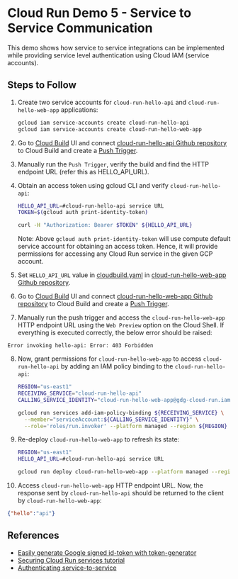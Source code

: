 # Cloud Run Demo 5 - Service to Service Communication

This demo shows how service to service integrations can be implemented while providing service level authentication using Cloud IAM (service accounts).

## Steps to Follow

1. Create two service accounts for `cloud-run-hello-api` and `cloud-run-hello-web-app` applications:

   ```bash
   gcloud iam service-accounts create cloud-run-hello-api
   gcloud iam service-accounts create cloud-run-hello-web-app
   ```

2. Go to [Cloud Build](https://console.cloud.google.com/cloud-build/) UI and connect [cloud-run-hello-api Github repository](https://github.com/imesh/cloud-run-hello-api) to Cloud Build and create a [Push Trigger](https://console.cloud.google.com/cloud-build/triggers).

3. Manually run the `Push Trigger`, verify the build and find the HTTP endpoint URL (refer this as HELLO_API_URL).

4. Obtain an access token using gcloud CLI and verify `cloud-run-hello-api`:

   ```bash
   HELLO_API_URL=#cloud-run-hello-api service URL
   TOKEN=$(gcloud auth print-identity-token)

   curl -H "Authorization: Bearer $TOKEN" ${HELLO_API_URL}
   ```

   Note: Above `gcloud auth print-identity-token` will use compute default service account for obtaining an access token. Hence, it will provide permissions for accessing any Cloud Run service in the given GCP account.

5. Set `HELLO_API_URL` value in [cloudbuild.yaml](https://github.com/imesh/cloud-run-hello-web-app/blob/master/cloudbuild.yaml) in [cloud-run-hello-web-app Github repository](https://github.com/imesh/cloud-run-hello-web-app).

6. Go to [Cloud Build](https://console.cloud.google.com/cloud-build/) UI and connect [cloud-run-hello-web-app Github repository](https://github.com/imesh/cloud-run-hello-web-app) to Cloud Build and create a [Push Trigger](https://console.cloud.google.com/cloud-build/triggers).

7. Manually run the push trigger and access the `cloud-run-hello-web-app` HTTP endpoint URL using the `Web Preview` option on the Cloud Shell. If everything is executed correctly, the below error should be raised:

  ```
  Error invoking hello-api: Error: 403 Forbidden
  ```

8. Now, grant permissions for `cloud-run-hello-web-app` to access `cloud-run-hello-api` by adding an IAM policy binding to the `cloud-run-hello-api`:

   ```bash
   REGION="us-east1"
   RECEIVING_SERVICE="cloud-run-hello-api"
   CALLING_SERVICE_IDENTITY="cloud-run-hello-web-app@gdg-cloud-run.iam.gserviceaccount.com"

   gcloud run services add-iam-policy-binding ${RECEIVING_SERVICE} \
     --member="serviceAccount:${CALLING_SERVICE_IDENTITY}" \
     --role='roles/run.invoker' --platform managed --region ${REGION}
   ```

9. Re-deploy `cloud-run-hello-web-app` to refresh its state:

   ```bash
   REGION="us-east1"
   HELLO_API_URL=#cloud-run-hello-api service URL

   gcloud run deploy cloud-run-hello-web-app --platform managed --region ${REGION} --image gcr.io/gdg-cloud-run/cloud-run-hello-web-app:latest --set-env-vars HELLO_API_URL=${HELLO_API_URL} --service-account cloud-run-hello-web-app --allow-unauthenticated
   ```

10. Access `cloud-run-hello-web-app` HTTP endpoint URL. Now, the response sent by `cloud-run-hello-api` should be returned to the client by `cloud-run-hello-web-app`:

   ```json
   {"hello":"api"}
   ```

## References

- [Easily generate Google signed id-token with token-generator](https://medium.com/google-cloud/easily-generate-google-signed-id-token-with-token-generator-d25b7e235f2e)
- [Securing Cloud Run services tutorial](https://cloud.google.com/run/docs/tutorials/secure-services)
- [Authenticating service-to-service](https://cloud.google.com/run/docs/authenticating/service-to-service)
